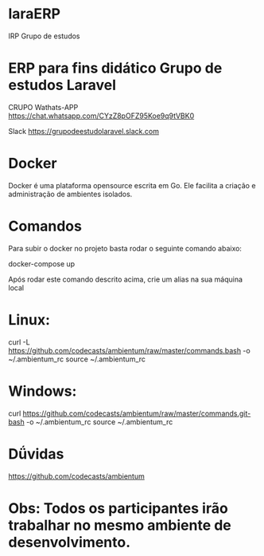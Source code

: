 # laraERP
IRP Grupo de estudos

# ERP para fins didático Grupo de estudos Laravel
CRUPO Wathats-APP
https://chat.whatsapp.com/CYzZ8pOFZ95Koe9q9tVBK0

Slack
https://grupodeestudolaravel.slack.com

# Docker
Docker é uma plataforma opensource escrita em Go. Ele facilita a criação e administração de ambientes isolados.

# Comandos
Para subir o docker no projeto basta rodar o seguinte comando abaixo:

docker-compose up

Após rodar este comando descrito acima, crie um alias na sua máquina local

# Linux:
curl -L https://github.com/codecasts/ambientum/raw/master/commands.bash -o ~/.ambientum_rc
source ~/.ambientum_rc

# Windows:
curl https://github.com/codecasts/ambientum/raw/master/commands.git-bash -o ~/.ambientum_rc
source ~/.ambientum_rc

# Dǘvidas
https://github.com/codecasts/ambientum

# Obs: Todos os participantes irão trabalhar no mesmo ambiente de desenvolvimento.
